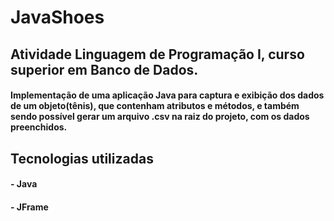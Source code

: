 # JavaShoes

## Atividade Linguagem de Programação I, curso superior em Banco de Dados.

#### Implementação de uma aplicação Java para captura e exibição dos dados de um objeto(tênis), que contenham atributos e métodos, e também sendo possível gerar um arquivo .csv na raiz do projeto, com os dados preenchidos.

## Tecnologias utilizadas
#### - Java
#### - JFrame
